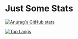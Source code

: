 # Just Some Stats

[![Anurag's GitHub stats](https://github-readme-stats.vercel.app/api?username=mcandeo)](https://github.com/anuraghazra/github-readme-stats)

[![Top Langs](https://github-readme-stats-git-masterrstaa-rickstaa.vercel.app/api/top-langs/?username=mcandeo)](https://github.com/anuraghazra/github-readme-stats&hide=jupyter%20notebook)

